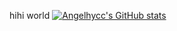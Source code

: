 hihi world
[![Angelhycc's GitHub stats](https://github-readme-stats.vercel.app/api?username=angelhycc&hide=contribs,prs,stars)](https://github.com/anuraghazra/github-readme-stats)



<!--
**angelhycc/angelhycc** is a ✨ _special_ ✨ repository because its `README.md` (this file) appears on your GitHub profile.

Here are some ideas to get you started:

- 🔭 I’m currently working on a personal
- 🌱 I’m currently learning ...
- 👯 I’m looking to collaborate on ...
- 🤔 I’m looking for help with ...
- 💬 Ask me about ...
- 📫 How to reach me: ...
- 😄 Pronouns: ...
- ⚡ Fun fact: ...
-->
